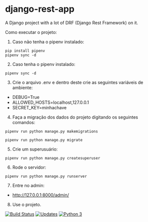 # django-rest-app

A Django project with a lot of DRF (Django Rest Framework) on it.

Como executar o projeto:

1. Caso não tenha o pipenv instalado:
```console
pip install pipenv
pipenv sync -d
```

2. Caso tenha o pipenv instalado:
```console
pipenv sync -d
```

3. Crie o arquivo .env e dentro deste crie as seguintes variáveis de ambiente:
- DEBUG=True
- ALLOWED_HOSTS=localhost,127.0.0.1
- SECRET_KEY=minhachave

4. Faça a migração dos dados do projeto digitando os seguintes comandos:
```console
pipenv run python manage.py makemigrations

pipenv run python manage.py migrate
```

5. Crie um superusuário:
```console
pipenv run python manage.py createsuperuser
```

6. Rode o servidor:
```console
pipenv run python manage.py runserver
```

7. Entre no admin:
- http://127.0.0.1:8000/admin/

8. Use o projeto.

[![Build Status](https://www.travis-ci.com/franciscowendel/django-rest-app.svg?branch=main)](https://www.travis-ci.com/franciscowendel/django-rest-app)
[![Updates](https://pyup.io/repos/github/franciscowendel/django-rest-app/shield.svg)](https://pyup.io/repos/github/franciscowendel/django-rest-app/)
[![Python 3](https://pyup.io/repos/github/franciscowendel/django-rest-app/python-3-shield.svg)](https://pyup.io/repos/github/franciscowendel/django-rest-app/)
